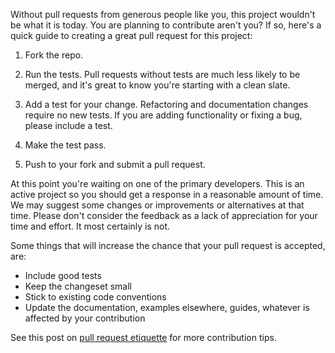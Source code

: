 Without pull requests from generous people like you, this project
wouldn't be what it is today. You are planning to contribute aren't you?
If so, here's a quick guide to creating a great pull request for
this project:

1. Fork the repo.

2. Run the tests. Pull requests without tests are much less likely to be
merged, and it's great to know you're starting with a clean slate.

3. Add a test for your change. Refactoring and documentation changes
require no new tests. If you are adding functionality or fixing a bug,
please include a test.

4. Make the test pass.

5. Push to your fork and submit a pull request.

At this point you're waiting on one of the primary developers. This is an
active project so you should get a response in a reasonable amount of time. 
We may suggest some changes or improvements or alternatives
at that time. Please don't consider the feedback as a lack of
appreciation for your time and effort. It most certainly is not.

Some things that will increase the chance that your pull request is accepted,
are:

* Include good tests
* Keep the changeset small
* Stick to existing code conventions
* Update the documentation, examples elsewhere, guides,
  whatever is affected by your contribution

See this post on [pull request etiquette](http://kunkle.org/blog/2013/07/10/pull-request-etiquette/)
for more contribution tips.


